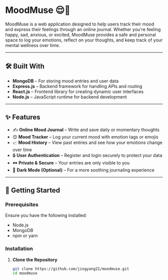 # MoodMuse 😌📔

MoodMuse is a web application designed to help users track their mood and express their feelings through an online journal. Whether you're feeling happy, sad, anxious, or excited, MoodMuse provides a safe and personal space to log your emotions, reflect on your thoughts, and keep track of your mental wellness over time.

---

## 🛠️ Built With

- **MongoDB** – For storing mood entries and user data
- **Express.js** – Backend framework for handling APIs and routing
- **React.js** – Frontend library for creating dynamic user interfaces
- **Node.js** – JavaScript runtime for backend development

---

## ✨ Features

- ✍️ **Online Mood Journal** – Write and save daily or momentary thoughts
- 😊 **Mood Tracker** – Log your current mood with emotion tags or emojis
- 📈 **Mood History** – View past entries and see how your emotions change over time
- 🔒 **User Authentication** – Register and login securely to protect your data
- 🕶️ **Private & Secure** – Your entries are only visible to you
- 🌙 **Dark Mode (Optional)** – For a more soothing journaling experience

---

## 🚀 Getting Started

### Prerequisites

Ensure you have the following installed:

- Node.js
- MongoDB
- npm or yarn

### Installation

1. **Clone the Repository**

   ```bash
   git clone https://github.com/jingyang21/moodmuse.git
   cd moodmuse
